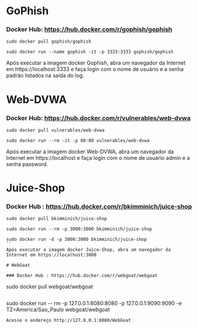 # GoPhish

### Docker Hub: https://hub.docker.com/r/gophish/gophish
```
sudo docker pull gophish/gophish
```
```
sudo docker run --name gophish -it -p 3333:3333 gophish/gophish
``` 
Após executar a imagem docker Gophish, abra um navegador da Internet em https://localhost:3333⁠ e faça login com o nome de usuário e a senha padrão listados na saída do log.

# Web-DVWA

### Docker Hub: https://hub.docker.com/r/vulnerables/web-dvwa
```
sudo docker pull vulnerables/web-dvwa
```
```
sudo docker run --rm -it -p 80:80 vulnerables/web-dvwa 
``` 
Após executar a imagem docker Web-DVWA, abra um navegador da Internet em https://localhost⁠ e faça login com o nome de usuário admin e a senha password.

# Juice-Shop

### Docker Hub : https://hub.docker.com/r/bkimminich/juice-shop
```
sudo docker pull bkimminich/juice-shop
```
```
sudo docker run --rm -p 3000:3000 bkimminich/juice-shop
```
```
sudo docker run -d -p 3000:3000 bkimminich/juice-shop
``
Após executar a imagem docker Juice-Shop, abra um navegador da Internet em https://localhost⁠:3000

# WebGoat

### Docker Hub : https://hub.docker.com/r/webgoat/webgoat
```
sudo docker pull webgoat/webgoat
```
```
sudo docker run -- rm -p 127.0.0.1:8080:8080 -p 127.0.0.1:9090:9090 -e TZ=America/Sao_Paulo webgoat/webgoat
```
Acesse o endereço http://127.0.0.1:8080/WebGoat
